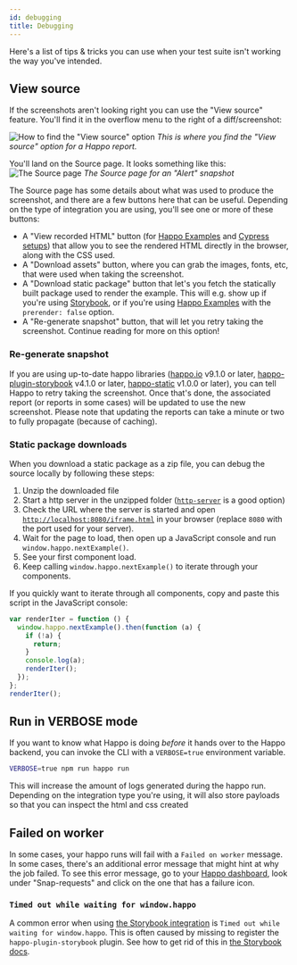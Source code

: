 ```yaml
---
id: debugging
title: Debugging
---
```


Here's a list of tips & tricks you can use when your test suite isn't working
the way you've intended.

## View source

If the screenshots aren't looking right you can use the "View source" feature.
You'll find it in the overflow menu to the right of a diff/screenshot:

![How to find the "View source" option](/img/happo-view-source.gif) _This is
where you find the "View source" option for a Happo report._

You'll land on the Source page. It looks something like this:
![The Source page](/img/happo-source-page.png) _The Source page for an "Alert"
snapshot_

The Source page has some details about what was used to produce the
screenshot, and there are a few buttons here that can be useful. Depending on
the type of integration you are using, you'll see one or more of these buttons:

- A "View recorded HTML" button (for [Happo Examples](examples.md) and [Cypress
  setups](cypress.md)) that allow you to see the rendered HTML directly in the
  browser, along with the CSS used.
- A "Download assets" button, where you can grab the images, fonts, etc, that
  were used when taking the screenshot.
- A "Download static package" button that let's you fetch the statically built
  package used to render the example. This will e.g. show up if you're using
  [Storybook](storybook.md), or if you're using [Happo Examples](examples.md)
  with the `prerender: false` option.
- A "Re-generate snapshot" button, that will let you retry taking the
  screenshot. Continue reading for more on this option!


### Re-generate snapshot

If you are using up-to-date happo libraries
([happo.io](https://www.npmjs.com/package/happo.io) v9.1.0 or later,
[happo-plugin-storybook](https://www.npmjs.com/package/happo-plugin-storybook)
v4.1.0 or later,
[happo-static](https://www.npmjs.com/package/happo-static) v1.0.0 or later),
you can tell Happo to retry taking the screenshot. Once that's done, the
associated report (or reports in some cases) will be updated to use the new
screenshot. Please note that updating the reports can take a minute or two to
fully propagate (because of caching).

### Static package downloads

When you download a static package as a zip file, you can debug the source
locally by following these steps:

1. Unzip the downloaded file
2. Start a http server in the unzipped folder
   ([`http-server`](https://www.npmjs.com/package/http-server) is a good option)
3. Check the URL where the server is started and open
   [`http://localhost:8080/iframe.html`](http://localhost:8080/iframe.html) in
   your browser (replace `8080` with the port used for your server).
4. Wait for the page to load, then open up a JavaScript console and run
   `window.happo.nextExample()`.
5. See your first component load.
6. Keep calling `window.happo.nextExample()` to iterate through your components.

If you quickly want to iterate through all components, copy and paste this
script in the JavaScript console:

```js
var renderIter = function () {
  window.happo.nextExample().then(function (a) {
    if (!a) {
      return;
    }
    console.log(a);
    renderIter();
  });
};
renderIter();
```

## Run in VERBOSE mode

If you want to know what Happo is doing _before_ it hands over to the Happo
backend, you can invoke the CLI with a `VERBOSE=true` environment variable.

```sh
VERBOSE=true npm run happo run
```

This will increase the amount of logs generated during the happo run. Depending
on the integration type you're using, it will also store payloads so that you
can inspect the html and css created

## Failed on worker

In some cases, your happo runs will fail with a `Failed on worker` message. In
some cases, there's an additional error message that might hint at why the job
failed. To see this error message, go to your
[Happo dashboard](https://happo.io/dashboard), look under "Snap-requests" and
click on the one that has a failure icon.

### `Timed out while waiting for window.happo`

A common error when using [the Storybook integration](storybook.md) is
`Timed out while waiting for window.happo`. This is often caused by missing to
register the `happo-plugin-storybook` plugin. See how to get rid of this in
[the Storybook docs](storybook.md#troubleshooting).

